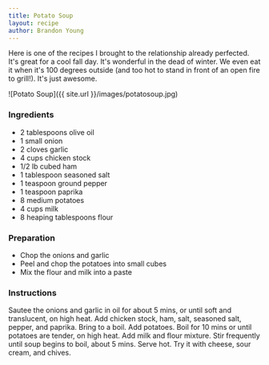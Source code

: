 ```yaml
---
title: Potato Soup
layout: recipe
author: Brandon Young
---
```

Here is one of the recipes I brought to the relationship already perfected.  It's great for a cool fall day.  It's wonderful in the dead of winter.  We even eat it when it's 100 degrees outside (and too hot to stand in front of an open fire to grill!).  It's just awesome.

![Potato Soup]({{ site.url }}/images/potatosoup.jpg)

### Ingredients
  * 2 tablespoons olive oil
  * 1 small onion
  * 2 cloves garlic
  * 4 cups chicken stock
  * 1/2 lb cubed ham
  * 1 tablespoon seasoned salt
  * 1 teaspoon ground pepper
  * 1 teaspoon paprika
  * 8 medium potatoes
  * 4 cups milk
  * 8 heaping tablespoons flour

### Preparation
  * Chop the onions and garlic
  * Peel and chop the potatoes into small cubes
  * Mix the flour and milk into a paste

### Instructions
Sautee the onions and garlic in oil for about 5 mins, or until soft and translucent, on high heat.  Add chicken stock, ham, salt, seasoned salt, pepper, and paprika.  Bring to a boil.  Add potatoes.  Boil for 10 mins or until potatoes are tender, on high heat.  Add milk and flour mixture.  Stir frequently until soup begins to boil, about 5 mins.  Serve hot.  Try it with cheese, sour cream, and chives.
